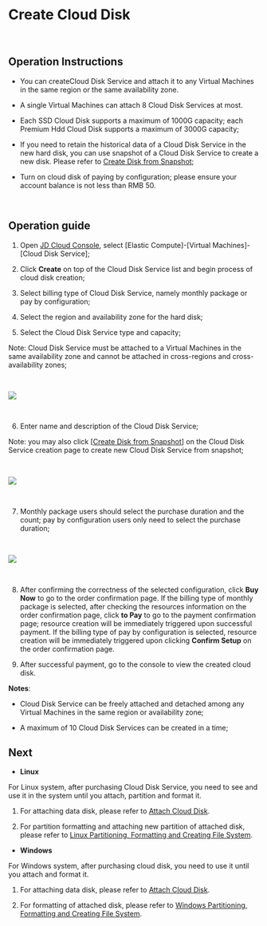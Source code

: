 # Create Cloud Disk

<br>

##  Operation Instructions


- You can createCloud Disk Service and attach it to any Virtual Machines in the same region or the same availability zone.



- A single Virtual Machines can attach 8 Cloud Disk Services at most.



- Each SSD Cloud Disk supports a maximum of 1000G capacity; each Premium Hdd Cloud Disk supports a maximum of 3000G capacity;



- If you need to retain the historical data of a Cloud Disk Service in the new hard disk, you can use snapshot of a Cloud Disk Service to create a new disk. Please refer to [Create Disk from Snapshot](https://www.jdcloud.com/help/detail/891/isCatalog/1);



- Turn on cloud disk of paying by configuration; please ensure your account balance is not less than RMB 50.

<br>

##  Operation guide

1. Open [JD Cloud Console](https://console.jdcloud.com/), select [Elastic Compute]-[Virtual Machines]-[Cloud Disk Service];

2. Click **Create** on top of the Cloud Disk Service list and begin process of cloud disk creation;

3. Select billing type of Cloud Disk Service, namely monthly package or pay by configuration;

4. Select the region and availability zone for the hard disk;

5. Select the Cloud Disk Service type and capacity;

Note: Cloud Disk Service must be attached to a Virtual Machines in the same availability zone and cannot be attached in cross-regions and cross-availability zones;

<br>

![](https://github.com/jdcloudcom/cn/blob/edit/image/Elastic-Compute/CloudDisk/cloud-disk/cloud-disk-001.jpg)

<br>

6. Enter name and description of the Cloud Disk Service;

Note: you may also click [[Create Disk from Snapshot](https://www.jdcloud.com/help/detail/891/isCatalog/1)] on the Cloud Disk Service creation page to create new Cloud Disk Service from snapshot;

<br>

![](https://github.com/jdcloudcom/cn/blob/edit/image/Elastic-Compute/CloudDisk/cloud-disk/cloud-disk-002.png)

<br>

7. Monthly package users should select the purchase duration and the count; pay by configuration users only need to select the purchase duration;

<br>

![](https://github.com/jdcloudcom/cn/blob/edit/image/Elastic-Compute/CloudDisk/cloud-disk/cloud-disk-003.png)

<br>


8. After confirming the correctness of the selected configuration, click **Buy Now** to go to the order confirmation page. If the billing type of monthly package is selected, after checking the resources information on the order confirmation page, click **to Pay** to go to the payment confirmation page; resource creation will be immediately triggered upon successful payment. If the billing type of pay by configuration is selected, resource creation will be immediately triggered upon clicking **Confirm Setup** on the order confirmation page.

9. After successful payment, go to the console to view the created cloud disk.

**Notes**:



- Cloud Disk Service can be freely attached and detached among any Virtual Machines in the same region or availability zone;



- A maximum of 10 Cloud Disk Services can be created in a time;


## Next



- **Linux**

For Linux system, after purchasing Cloud Disk Service, you need to see and use it in the system until you attach, partition and format it.

1. For attaching data disk, please refer to [Attach Cloud Disk](https://www.jdcloud.com/help/detail/505/isCatalog/1). <br>

2. For partition formatting and attaching new partition of attached disk, please refer to [Linux Partitioning, Formatting and Creating File System](https://www.jdcloud.com/help/detail/515/isCatalog/1).




- **Windows**

For Windows system, after purchasing cloud disk, you need to use it until you attach and format it.

1. For attaching data disk, please refer to [Attach Cloud Disk](https://www.jdcloud.com/help/detail/505/isCatalog/1). <br>

2. For formatting of attached disk, please refer to [Windows Partitioning, Formatting and Creating File System](https://www.jdcloud.com/help/detail/514/isCatalog/1).

	

	




	
	


